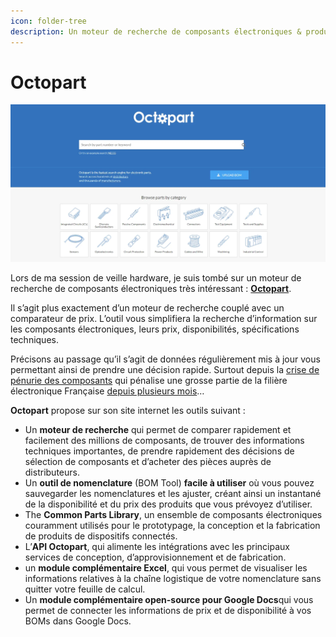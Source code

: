 ```yaml
---
icon: folder-tree
description: Un moteur de recherche de composants électroniques & produits industriels
---
```


# Octopart

![](<../../.gitbook/assets/image (13).png>)

Lors de ma session de veille hardware, je suis tombé sur un moteur de recherche de composants électroniques très intéressant : [**Octopart**](https://octopart.com/).

Il s’agit plus exactement d’un moteur de recherche couplé avec un comparateur de prix. L’outil vous simplifiera la recherche d’information sur les composants électroniques, leurs prix, disponibilités, spécifications techniques.

Précisons au passage qu’il s’agit de données régulièrement mis à jour vous permettant ainsi de prendre une décision rapide. Surtout depuis la [crise de pénurie des composants](https://www.usinenouvelle.com/article/la-filiere-electronique-se-mobilise-pour-faire-face-collectivement-a-la-penurie-de-composants.N750399) qui pénalise une grosse partie de la filière électronique Française [depuis plusieurs mois](https://blog.protoelectronique.com/penurie-de-composants-electroniques-en-2018-comment-agir)…

**Octopart** propose sur son site internet les outils suivant :

* Un **moteur de recherche** qui permet de comparer rapidement et facilement des millions de composants, de trouver des informations techniques importantes, de prendre rapidement des décisions de sélection de composants et d’acheter des pièces auprès de distributeurs.
* Un **outil de nomenclature** (BOM Tool) **facile à utiliser** où vous pouvez sauvegarder les nomenclatures et les ajuster, créant ainsi un instantané de la disponibilité et du prix des produits que vous prévoyez d’utiliser.
* The **Common Parts Library**, un ensemble de composants électroniques couramment utilisés pour le prototypage, la conception et la fabrication de produits de dispositifs connectés.
* L’**API Octopart**, qui alimente les intégrations avec les principaux services de conception, d’approvisionnement et de fabrication.
* un **module complémentaire Excel**, qui vous permet de visualiser les informations relatives à la chaîne logistique de votre nomenclature sans quitter votre feuille de calcul.
* Un **module complémentaire open-source pour Google Docs**qui vous permet de connecter les informations de prix et de disponibilité à vos BOMs dans Google Docs.
